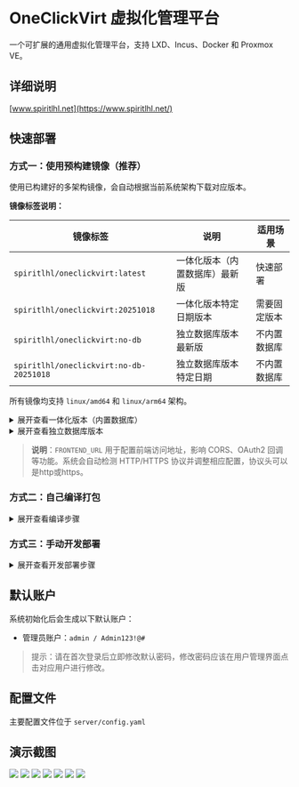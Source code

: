 # OneClickVirt 虚拟化管理平台

一个可扩展的通用虚拟化管理平台，支持 LXD、Incus、Docker 和 Proxmox VE。

## 详细说明

[www.spiritlhl.net](https://www.spiritlhl.net/)

## 快速部署

### 方式一：使用预构建镜像（推荐）

使用已构建好的多架构镜像，会自动根据当前系统架构下载对应版本。

**镜像标签说明：**

| 镜像标签 | 说明 | 适用场景 |
|---------|------|---------|
| `spiritlhl/oneclickvirt:latest` | 一体化版本（内置数据库）最新版 | 快速部署 |
| `spiritlhl/oneclickvirt:20251018` | 一体化版本特定日期版本 | 需要固定版本 |
| `spiritlhl/oneclickvirt:no-db` | 独立数据库版本最新版 | 不内置数据库 |
| `spiritlhl/oneclickvirt:no-db-20251018` | 独立数据库版本特定日期 | 不内置数据库 |

所有镜像均支持 `linux/amd64` 和 `linux/arm64` 架构。

<details>
<summary>展开查看一体化版本（内置数据库）</summary>

**基础使用（不配置域名）：**

```bash
docker run -d \
  --name oneclickvirt \
  -p 80:80 \
  -v oneclickvirt-data:/var/lib/mysql \
  -v oneclickvirt-storage:/app/storage \
  --restart unless-stopped \
  spiritlhl/oneclickvirt:latest
```

**配置域名访问：**

如果你需要配置域名，需要设置 `FRONTEND_URL` 环境变量：

```bash
docker run -d \
  --name oneclickvirt \
  -p 80:80 \
  -e FRONTEND_URL="https://your-domain.com" \
  -v oneclickvirt-data:/var/lib/mysql \
  -v oneclickvirt-storage:/app/storage \
  --restart unless-stopped \
  spiritlhl/oneclickvirt:latest
```

或者使用 GitHub Container Registry：

```bash
docker run -d \
  --name oneclickvirt \
  -p 80:80 \
  -e FRONTEND_URL="https://your-domain.com" \
  -v oneclickvirt-data:/var/lib/mysql \
  -v oneclickvirt-storage:/app/storage \
  --restart unless-stopped \
  ghcr.io/oneclickvirt/oneclickvirt:latest
```

</details>

<details>
<summary>展开查看独立数据库版本</summary>

使用外部数据库，镜像更小，启动更快：

```bash
docker run -d \
  --name oneclickvirt \
  -p 80:80 \
  -e FRONTEND_URL="https://your-domain.com" \
  -e DB_HOST="your-mysql-host" \
  -e DB_PORT="3306" \
  -e DB_NAME="oneclickvirt" \
  -e DB_USER="root" \
  -e DB_PASSWORD="your-password" \
  -v oneclickvirt-storage:/app/storage \
  --restart unless-stopped \
  spiritlhl/oneclickvirt:no-db
```

**环境变量说明：**
- `FRONTEND_URL`: 前端访问地址（必填，支持 http/https）
- `DB_HOST`: 数据库主机地址
- `DB_PORT`: 数据库端口（默认 3306）
- `DB_NAME`: 数据库名称
- `DB_USER`: 数据库用户名
- `DB_PASSWORD`: 数据库密码

</details>

> **说明**：`FRONTEND_URL` 用于配置前端访问地址，影响 CORS、OAuth2 回调等功能。系统会自动检测 HTTP/HTTPS 协议并调整相应配置，协议头可以是http或https。

### 方式二：自己编译打包

<details>
<summary>展开查看编译步骤</summary>

如果需要修改源码或自定义构建：

**一体化版本（内置数据库）：**

```bash
git clone https://github.com/oneclickvirt/oneclickvirt.git
cd oneclickvirt
docker build -t oneclickvirt .
docker run -d \
  --name oneclickvirt \
  -p 80:80 \
  -v oneclickvirt-data:/var/lib/mysql \
  -v oneclickvirt-storage:/app/storage \
  --restart unless-stopped \
  oneclickvirt
```

**独立数据库版本：**

```bash
git clone https://github.com/oneclickvirt/oneclickvirt.git
cd oneclickvirt
docker build -f Dockerfile.no-db -t oneclickvirt:no-db .
docker run -d \
  --name oneclickvirt \
  -p 80:80 \
  -e FRONTEND_URL="https://your-domain.com" \
  -e DB_HOST="your-mysql-host" \
  -e DB_PORT="3306" \
  -e DB_NAME="oneclickvirt" \
  -e DB_USER="root" \
  -e DB_PASSWORD="your-password" \
  -v oneclickvirt-storage:/app/storage \
  --restart unless-stopped \
  oneclickvirt:no-db
```

</details>

### 方式三：手动开发部署

<details>
<summary>展开查看开发部署步骤</summary>

#### 环境要求

* Go 1.24.5
* Node.js 22+
* MySQL 5.7+
* npm 或 yarn

#### 环境部署

1. 构建前端
```bash
cd web
npm i
npm run serve
```

2. 构建后端
```bash
cd server
go mod tidy
go run main.go
```

3. 开发模式下不需要反代后端，vite已自带后端代理请求。

5. 在mysql中创建一个空的数据库```oneclickvirt```，记录对应的账户和密码。

6. 访问前端地址，自动跳转到初始化界面，填写数据库信息和相关信息，点击初始化。

7. 完成初始化后会自动跳转到首页，可以开始开发测试了。

#### 本地开发

* 前端：[http://localhost:8080](http://localhost:8080)
* 后端 API：[http://localhost:8888](http://localhost:8888)
* API 文档：[http://localhost:8888/swagger/index.html](http://localhost:8888/swagger/index.html)

</details>

## 默认账户

系统初始化后会生成以下默认账户：

* 管理员账户：`admin / Admin123!@#`

> 提示：请在首次登录后立即修改默认密码，修改密码应该在用户管理界面点击对应用户进行修改。

## 配置文件

主要配置文件位于 `server/config.yaml`

## 演示截图

![](./.back/1.png)
![](./.back/2.png)
![](./.back/3.png)
![](./.back/4.png)
![](./.back/5.png)
![](./.back/6.png)
![](./.back/7.png)